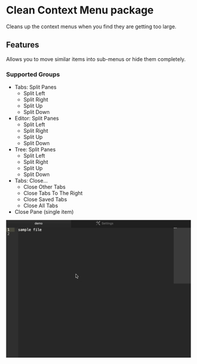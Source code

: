 # Clean Context Menu package

Cleans up the context menus when you find they are getting too large.

## Features
Allows you to move similar items into sub-menus or hide them completely.

### Supported Groups
 - Tabs: Split Panes
    - Split Left
    - Split Right
    - Split Up
    - Split Down
 - Editor: Split Panes
    - Split Left
    - Split Right
    - Split Up
    - Split Down
 - Tree: Split Panes
    - Split Left
    - Split Right
    - Split Up
    - Split Down
 - Tabs: Close...
    - Close Other Tabs
    - Close Tabs To The Right
    - Close Saved Tabs
    - Close All Tabs
 - Close Pane (single item)

![Demo](https://raw.githubusercontent.com/m-hall/clean-context-menu/master/demo.gif)
